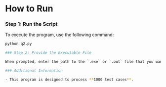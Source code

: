 # How to Run

### Step 1: Run the Script

To execute the program, use the following command:

```bash
python q2.py

### Step 2: Provide the Executable File

When prompted, enter the path to the `.exe` or `.out` file that you want to run.

### Additional Information

- This program is designed to process **1000 test cases**.
